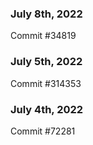 ### July 8th, 2022

Commit #34819

### July 5th, 2022

Commit #314353


### July 4th, 2022

Commit #72281
